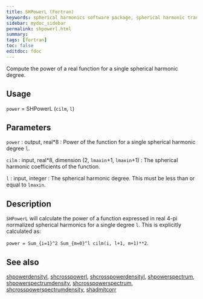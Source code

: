 ```yaml
---
title: SHPowerL (Fortran)
keywords: spherical harmonics software package, spherical harmonic transform, legendre functions, multitaper spectral analysis, fortran, Python, gravity, magnetic field
sidebar: mydoc_sidebar
permalink: shpowerl.html
summary:
tags: [fortran]
toc: false
editdoc: fdoc
---
```


Compute the power of a real function for a single spherical harmonic degree.

## Usage

`power` = SHPowerL (`cilm`, `l`)

## Parameters

`power` : output, real\*8
:   Power of the function for a single spherical harmonic degree `l`.

`cilm` : input, real\*8, dimension (2, `lmaxin`+1, `lmaxin`+1)
:   The spherical harmonic coefficients of the function.

`l` : input, integer
:   The spherical harmonic degree. This must be less than or equal to `lmaxin`.

## Description

`SHPowerL` will calculate the power of a function expressed in real 4-pi normalized spherical harmonics for a single degree `l`. This is explicitly calculated as:

`power = Sum_{i=1}^2 Sum_{m=0}^l cilm(i, l+1, m+1)**2`.

## See also

[shpowerdensityl](shpowerdensityl.html), [shcrosspowerl](shcrosspowerl.html), [shcrosspowerdensityl](shcrosspowerdensityl.html), [shpowerspectrum](shpowerspectrum.html), [shpowerspectrumdensity](shpowerspectrumdensity.html), [shcrosspowerspectrum](shcrosspowerspectrum.html), [shcrosspowerspectrumdensity](shcrosspowerspectrumdensity.html), [shadmitcorr](shadmitcorr.html)
